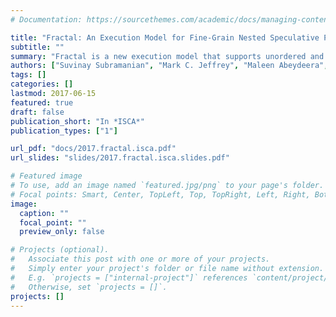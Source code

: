 ```yaml
---
# Documentation: https://sourcethemes.com/academic/docs/managing-content/

title: "Fractal: An Execution Model for Fine-Grain Nested Speculative Parallelism"
subtitle: ""
summary: "Fractal is a new execution model that supports unordered and timestamp-ordered nested parallelism. Fractal lets programmers seamlessly compose speculative parallel algorithms, and lets the architecture exploit parallelism at all levels. Our approach sidesteps the issues of nested parallel HTMs and uncovers abundant fine-grain parallelism. As a result, FRACTAL outperforms prior speculative architectures by up to 88× at 256 cores"
authors: ["Suvinay Subramanian", "Mark C. Jeffrey", "Maleen Abeydeera", "Hyun Ryong Lee", "Victor Ying", "Joel Emer", "Daniel Sanchez" ]
tags: []
categories: []
lastmod: 2017-06-15
featured: true
draft: false
publication_short: "In *ISCA*"
publication_types: ["1"]

url_pdf: "docs/2017.fractal.isca.pdf"
url_slides: "slides/2017.fractal.isca.slides.pdf"

# Featured image
# To use, add an image named `featured.jpg/png` to your page's folder.
# Focal points: Smart, Center, TopLeft, Top, TopRight, Left, Right, BottomLeft, Bottom, BottomRight.
image:
  caption: ""
  focal_point: ""
  preview_only: false

# Projects (optional).
#   Associate this post with one or more of your projects.
#   Simply enter your project's folder or file name without extension.
#   E.g. `projects = ["internal-project"]` references `content/project/deep-learning/index.md`.
#   Otherwise, set `projects = []`.
projects: []
---
```

